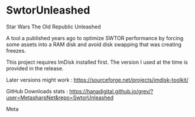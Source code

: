 # SwtorUnleashed
Star Wars The Old Republic Unleashed

A tool a published years ago to optimize SWTOR performance by forcing some assets into a RAM disk and avoid disk swapping that was creating freezes.

This project requires ImDisk installed first. The version I used at the time is provided in the release.

Later versions might work : https://sourceforge.net/projects/imdisk-toolkit/

GitHub Downloads stats : https://hanadigital.github.io/grev/?user=MetasharpNet&repo=SwtorUnleashed

Meta

